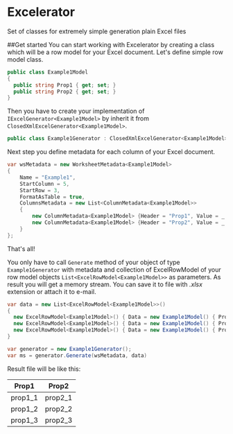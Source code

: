 # Excelerator
Set of classes for extremely simple generation plain Excel files

##Get started
You can start working with Excelerator by creating a class which will be a row model for your Excel document. Let's define simple row model class.

```csharp
public class Example1Model
{
  public string Prop1 { get; set; }
  public string Prop2 { get; set; }
}
```

Then you have to create your implementation of `IExcelGenerator<Example1Model>` by inherit it from `ClosedXmlExcelGenerator<Example1Model>`.

```csharp
public class Example1Generator : ClosedXmlExcelGenerator<Example1Model> { }
```

Next step you define metadata for each column of your Excel document.

```csharp
var wsMetadata = new WorksheetMetadata<Example1Model>
{
	Name = "Example1",
	StartColumn = 5,
	StartRow = 3,
	FormatAsTable = true,
	ColumnsMetadata = new List<ColumnMetadata<Example1Model>>
	{
		new ColumnMetadata<Example1Model> {Header = "Prop1", Value = _ => _.Prop1},
		new ColumnMetadata<Example1Model> {Header = "Prop2", Value = _ => _.Prop2}
	}
};
```

That's all!

You only have to call `Generate` method of your object of type `Example1Generator` with metadata and collection of ExcelRowModel of your row model objects `List<ExcelRowModel<Example1Model>>` as parameters. As result you will get a memory stream. You can save it to file with *.xlsx* extension or attach it to e-mail.

```csharp
var data = new List<ExcelRowModel<Example1Model>>()
{
  new ExcelRowModel<Example1Model>() { Data = new Example1Model() { Prop1 = "prop1_1", Prop2 = "prop2_1" }},
  new ExcelRowModel<Example1Model>() { Data = new Example1Model() { Prop1 = "prop1_2", Prop2 = "prop2_2" }},
  new ExcelRowModel<Example1Model>() { Data = new Example1Model() { Prop1 = "prop1_3", Prop2 = "prop2_3" }}
}

var generator = new Example1Generator();
var ms = generator.Generate(wsMetadata, data)
```

Result file will be like this:

| Prop1  | Prop2 |
| ------------- | ------------- |
| prop1_1  | prop2_1  |
| prop1_2  | prop2_2  |
| prop1_3  | prop2_3  |
